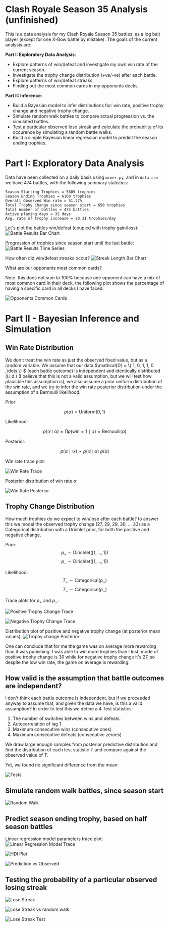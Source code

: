 # Clash Royale Season 35 Analysis (unfinished)

This is a data analysis for my Clash Royale Season 35 battles, as a log bait player (except for one X-Bow battle by mistake). The goals of the current analysis are:

**Part I: Exploratory Data Analysis**:
- Explore patterns of win/defeat and investigate my own win rate of the current season.
- Investigate the trophy change distribution (+ve/-ve) after each battle.
- Explore patterns of win/defeat streaks.
- Finding out the most common cards in my opponents decks.

**Part II: Inference**:
- Build a Bayesian model to infer distributions for: win rate, positive trophy change and negative trophy change.
- Simulate random walk battles to compare actual progression vs. the simulated battles.
- Test a particular observed lose streak and calculate the probability of its occurence by simulating a random battle walks.
- Build a simple Bayesian linear regression model to predict the season ending trophies.

# Part I: Exploratory Data Analysis
Data have been collected on a daily basis using `miner.py`, and in `data.csv` we have 474 battles, with the following summary statistics:
```
Season Starting Trophies = 5609 trophies
Season Ending Trophies = 6168 trophies
Overall Observed Win rate = 51.27%
Total Trophy Change since season start = 650 trophies
Total number of battles = 474 battles
Active playing days = 32 days
Avg. rate of trophy increase = 20.31 trophies/day
``` 

Let's plot the battles win/defeat (coupled with trophy gain/loss):
![Battle Results Bar Chart](https://raw.githubusercontent.com/eigenemara/cr-analysis/main/images/battle_results_bar.png?raw=true)

Progression of trophies since season start until the last battle:
![Battle Results Time Series](https://raw.githubusercontent.com/eigenemara/cr-analysis/main/images/battle_results_time_series.png?raw=true)

How often did win/defeat streaks occur?
![Streak Length Bar Chart](https://raw.githubusercontent.com/eigenemara/cr-analysis/main/images/streak_length_bar.png?raw=true)

What are our opponents most common cards?

Note: this does not sum to 100% because one opponent can have a mix of most common card in their deck, the following plot shows the percentage of having a specific card in all decks I have faced.

![Opponents Common Cards](https://raw.githubusercontent.com/eigenemara/cr-analysis/main/images/most_common_cards.png?raw=true)


# Part II - Bayesian Inference and Simulation
## Win Rate Distribution

We don't treat the win rate as just the observed fixed value, but as a random variable. We assume that our data  $\mathcal{D} = \\{ 1, 0, 1, 1, 0 ,\dots \\} $ (each battle outcome) is independent and identically distributed ($\text{i.i.d.}$) (I believe that this is not a valid assumption, but we will test how plausible this assumption is), we also assume a prior uniform distribution of the win rate, and we try to infer the win rate posterior distribution under the assumption of a Bernoulli likelihood.

Prior:

$$ p(\alpha) = \text{Uniform}(0,1) $$

Likelihood:

$$ p(\mathcal{D} \mid \alpha) = \prod p(\text{win} = 1 \mid \alpha) = \text{Bernoulli}(\alpha)$$

Posterior:

$$ p(\alpha \mid \mathcal{D}) \propto p(\mathcal{D} \mid \alpha) \ p(\alpha)$$

Win rate trace plot:

![Win Rate Trace](https://raw.githubusercontent.com/eigenemara/cr-analysis/main/images/trace_win.png?raw=true)

Posterior distribution of win rate $\alpha$:

![Win Rate Posterior](https://raw.githubusercontent.com/eigenemara/cr-analysis/main/images/posterior_win_pct.png?raw=true)



## Trophy Change Distribution
How much trophies do we expect to win/lose after each battle? to answer this we model the observed trophy change (27, 29, 29, 30, .., 33) as a Categorical distribution with a Drichlet prior, for both the positive and negative change.

Prior:
$$p_+ \sim \text{Dirichlet}([1, \dots, 1])$$
$$p_- \sim \text{Dirichlet}([1, \dots, 1])$$

Likelihood:
$$T_+ \sim \text{Categorical} (p_+)$$
$$T_- \sim \text{Categorical} (p_-)$$


Trace plots for $p_+$ and $p_-$:

![Positive Trophy Change Trace](https://raw.githubusercontent.com/eigenemara/cr-analysis/main/images/trace_tropy_pos.png?raw=true)

![Negative Trophy Change Trace](https://raw.githubusercontent.com/eigenemara/cr-analysis/main/images/trace_trophy_neg.png?raw=true)

Distribution plot of positive and negative trophy change (at posterior mean values):
![Trophy change Posterior](https://raw.githubusercontent.com/eigenemara/cr-analysis/main/images/trophy_change_dist.png?raw=true)

One can conclude that for me the game was on average more rewarding than it was punishing. I was able to win more trophies than I lost, mode of positive trophy change is 30 while for negative trophy change it's 27, so despite the low win rate, the game on average is rewarding.

## How valid is the assumption that battle outcomes are independent?
I don't think each battle outcome is independent, but if we proceeded anyway to assume that, and given the data we have, is this a valid assumption?
In order to test this we define a 4 Test statistics:
1. The number of switches between wins and defeats.
2. Autocorrelation of lag 1
3. Maximum consecutive wins (consecutive ones)
4. Maximum consecutive defeats (consecutive zeroes)

We draw large enough samples from posterior predictive distribution and find the distribution of each test statistic $T$ and compare against the observed value of $T$.

Yet, we found no significant difference from the mean:

![Tests](https://raw.githubusercontent.com/eigenemara/cr-analysis/main/images/tests.png?raw=true)


## Simulate random walk battles, since season start
![Random Walk](https://raw.githubusercontent.com/eigenemara/cr-analysis/main/images/random_walk.png?raw=true)


## Predict season ending trophy, based on half season battles

Linear regression model parameters trace plot:
![Linear Regression Model Trace](https://raw.githubusercontent.com/eigenemara/cr-analysis/main/images/linear_regression.png?raw=true)

![HDI Plot](https://raw.githubusercontent.com/eigenemara/cr-analysis/main/images/linear_regression_hdi.png?raw=true)

![Prediction vs Observed](https://raw.githubusercontent.com/eigenemara/cr-analysis/main/images/linear_regression_prediction.png?raw=true)


## Testing the probability of a particular observed losing streak
![Lose Streak](https://raw.githubusercontent.com/eigenemara/cr-analysis/main/images/lose_streak.png?raw=true)

![Lose Streak vs random walk](https://raw.githubusercontent.com/eigenemara/cr-analysis/main/images/lose_streak_random-walk.png?raw=true)

![Lose Streak Test](https://raw.githubusercontent.com/eigenemara/cr-analysis/main/images/lose_streak_test.png?raw=true)
